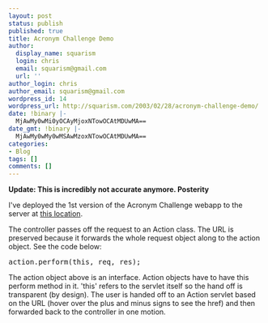 ```yaml
---
layout: post
status: publish
published: true
title: Acronym Challenge Demo
author:
  display_name: squarism
  login: chris
  email: squarism@gmail.com
  url: ''
author_login: chris
author_email: squarism@gmail.com
wordpress_id: 14
wordpress_url: http://squarism.com/2003/02/28/acronym-challenge-demo/
date: !binary |-
  MjAwMy0wMi0yOCAyMjoxNTowOCAtMDUwMA==
date_gmt: !binary |-
  MjAwMy0wMy0wMSAwMzoxNTowOCAtMDUwMA==
categories:
- Blog
tags: []
comments: []
---
```

<p><strong>Update: This is incredibly not accurate anymore.  Posterity</strong></p>
<p>
I've deployed the 1st version of the Acronym Challenge webapp to the server at <a href="http://www.fuzzylemon.net:8080/acronym/controller">this location</a>.
</p></p>
<p>
The controller passes off the request to an Action class.  The URL is preserved because it forwards the whole request object along to the action object.  See the code below:
</p></p>
<pre>
action.perform(this, req, res);
</pre></p>
<p>
The action object above is an interface.  Action objects have to have this perform method in it.  'this' refers to the servlet itself so the hand off is transparent (by design).  The user is handed off to an Action servlet based on the URL (hover over the plus and minus signs to see the href) and then forwarded back to the controller in one motion.
</p></p>
